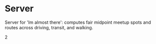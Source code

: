 # Server
Server for 'Im almost there': computes fair midpoint meetup spots and routes across driving, transit, and walking.

2